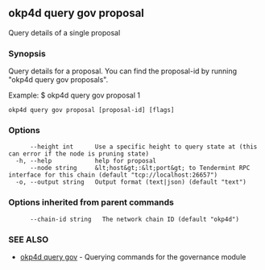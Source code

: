 ## okp4d query gov proposal

Query details of a single proposal

### Synopsis

Query details for a proposal. You can find the
proposal-id by running "okp4d query gov proposals".

Example:
$ okp4d query gov proposal 1

```
okp4d query gov proposal [proposal-id] [flags]
```

### Options

```
      --height int      Use a specific height to query state at (this can error if the node is pruning state)
  -h, --help            help for proposal
      --node string     &lt;host&gt;:&lt;port&gt; to Tendermint RPC interface for this chain (default "tcp://localhost:26657")
  -o, --output string   Output format (text|json) (default "text")
```

### Options inherited from parent commands

```
      --chain-id string   The network chain ID (default "okp4d")
```

### SEE ALSO

* [okp4d query gov](okp4d_query_gov.md)	 - Querying commands for the governance module
